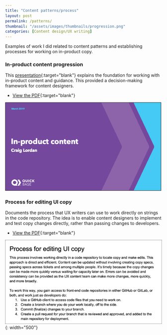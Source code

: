 ```yaml
---
title: "Content patterns/process"
layout: post
permalink: /patterns/
thumbnail: "/assets/images/thumbnails/progression.png"
categories: [Content design/UX writing]
---
```

Examples of work I did related to content patterns and establishing processes for working on in-product copy.

### In-product content progression
This [presentation](/assets/pdf/Quick-Base-content-progression.pdf){:target="blank"} explains the foundation for working with in-product content and guidance. This provided a decision-making framework for content designers.

- [View the PDF](/assets/pdf/Quick-Base-content-progression.pdf){:target="blank"}

<img src="/assets/images/progression.png" style="width: 500px; border-style: solid; border-width: 1px">



### Process for editing UI copy
Documents the process that UX writers can use to work directly on strings in the code repository. The idea is to enable content designers to implement and test copy changes directly, rather than passing changes to developers.

- [View the PDF](/assets/pdf/process-editing-strings.pdf){:target="blank"}

![](/assets/images/process.png){: width="500"}
